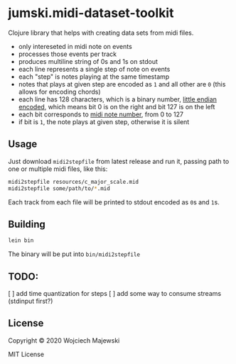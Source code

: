 # jumski.midi-dataset-toolkit

Clojure library that helps with creating data sets from midi files.

* only intereseted in midi note on events
* processes those events per track
* produces multiline string of 0s and 1s on stdout
* each line represents a single step of note on events
* each "step" is notes playing at the same timestamp
* notes that plays at given step are encoded as `1` and all other are `0` (this allows for encoding chords)
* each line has 128 characters, which is a binary number, [little endian encoded](https://en.wikipedia.org/wiki/Endianness#Little-endian), which means bit 0 is on the right and bit 127 is on the left
* each bit corresponds to [midi note number](http://www.music.mcgill.ca/~ich/classes/mumt306/StandardMIDIfileformat.html#BMA1_3), from 0 to 127
* if bit is `1`, the note plays at given step, otherwise it is silent

## Usage

Just download `midi2stepfile` from latest release and run it, passing path to one or multiple midi files, like this:

```bash
midi2stepfile resources/c_major_scale.mid
midi2stepfile some/path/to/*.mid
```

Each track from each file will be printed to stdout encoded as `0`s and `1`s.

## Building

```bash
lein bin
```

The binary will be put into `bin/midi2stepfile`

## TODO:

[ ] add time quantization for steps
[ ] add some way to consume streams (stdinput first?)

## License

Copyright © 2020 Wojciech Majewski

MIT License
